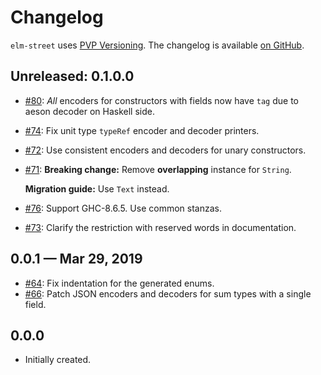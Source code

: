 # Changelog

`elm-street` uses [PVP Versioning][1].
The changelog is available [on GitHub][2].

## Unreleased: 0.1.0.0

* [#80](https://github.com/holmusk/elm-street/issues/80):
  *All* encoders for constructors with fields now have `tag`
  due to aeson decoder on Haskell side.
* [#74](https://github.com/holmusk/elm-street/issues/74):
  Fix unit type `typeRef` encoder and decoder printers.
* [#72](https://github.com/holmusk/elm-street/issues/72):
  Use consistent encoders and decoders for unary constructors.
* [#71](https://github.com/holmusk/elm-street/issues/71):
  **Breaking change:** Remove **overlapping** instance for `String`.

  **Migration guide:** Use `Text` instead.

* [#76](https://github.com/holmusk/elm-street/issues/76):
  Support GHC-8.6.5. Use common stanzas.
* [#73](https://github.com/holmusk/elm-street/issues/73):
  Clarify the restriction with reserved words in documentation.

## 0.0.1 — Mar 29, 2019

* [#64](https://github.com/holmusk/elm-street/issues/64):
  Fix indentation for the generated enums.
* [#66](https://github.com/holmusk/elm-street/issues/66):
  Patch JSON encoders and decoders for sum types with a single field.

## 0.0.0

* Initially created.

[1]: https://pvp.haskell.org
[2]: https://github.com/Holmusk/elm-street/releases
